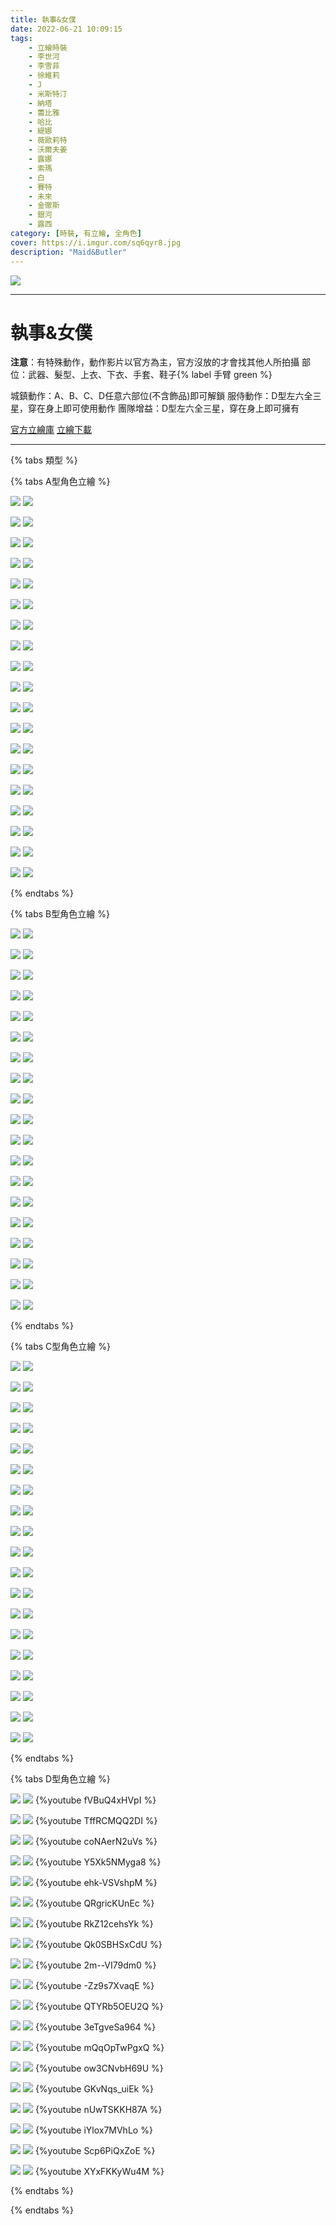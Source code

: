```yaml
---
title: 執事&女僕
date: 2022-06-21 10:09:15
tags:
    - 立繪時裝
    - 李世河
    - 李雪菲
    - 徐維莉
    - J
    - 米斯特汀
    - 納塔
    - 蕾比雅
    - 哈比
    - 緹娜
    - 薇歐莉特
    - 沃爾夫姜
    - 露娜
    - 索瑪
    - 白
    - 賽特
    - 未來
    - 金徹斯
    - 銀河
    - 露西
category: [時裝, 有立繪, 全角色]
cover: https://i.imgur.com/sq6qyr8.jpg
description: "Maid&Butler"
---
```


![](https://i.imgur.com/sq6qyr8.jpg)

---
# 執事&女僕

**注意**：有特殊動作，動作影片以官方為主，官方沒放的才會找其他人所拍攝
部位：武器、髮型、上衣、下衣、手套、鞋子{% label 手臂 green %}

城鎮動作：A、B、C、D任意六部位(不含飾品)即可解鎖
服侍動作：D型左六全三星，穿在身上即可使用動作
團隊增益：D型左六全三星，穿在身上即可擁有

[官方立繪庫](https://closers.nexon.com/Pds/FanSiteKit)
[立繪下載](https://closers.vod.nexoncdn.co.kr/site/fansitekit/Closers_FansiteKit_HouseKeeper_026poe.zip)

---

{% tabs 類型 %}
<!-- tab A型-->
{% tabs A型角色立繪 %}
<!-- tab 李世河(Seha)-->
![](https://i.imgur.com/ysdBoom.jpg)
![](https://i.imgur.com/hlDj4j1.png)
<!-- endtab -->
<!-- tab 李雪菲(Seulbi)-->
![](https://i.imgur.com/MEcKr8I.jpg)
![](https://i.imgur.com/FXpSBnV.png)
<!-- endtab -->
<!-- tab 徐維莉(Yuri)-->
![](https://i.imgur.com/QtzmJDD.jpg)
![](https://i.imgur.com/q2z5dSJ.png)
<!-- endtab -->
<!-- tab J-->
![](https://i.imgur.com/OiXwhOx.jpg)
![](https://i.imgur.com/fPqARe2.png)
<!-- endtab -->
<!-- tab 米斯特汀(Tein)-->
![](https://i.imgur.com/1j6FWWl.jpg)
![](https://i.imgur.com/ywb04DH.png)
<!-- endtab -->
<!-- tab 納塔(Nata)-->
![](https://i.imgur.com/l7Mz5Em.jpg)
![](https://i.imgur.com/J0FtRdO.png)
<!-- endtab -->
<!-- tab 蕾比雅(Levia)-->
![](https://i.imgur.com/t2MV5IH.jpg)
![](https://i.imgur.com/miFV1ND.png)
<!-- endtab -->
<!-- tab 哈比(Harpy)-->
![](https://i.imgur.com/jj3UnX8.jpg)
![](https://i.imgur.com/UIUVlMQ.png)
<!-- endtab -->
<!-- tab 緹娜(Tina)-->
![](https://i.imgur.com/LjxIWoh.jpg)
![](https://i.imgur.com/6njxseF.png)
<!-- endtab -->
<!-- tab 薇歐莉特(Violet)-->
![](https://i.imgur.com/CIiJuwD.jpg)
![](https://i.imgur.com/YDAGFRl.png)
<!-- endtab -->
<!-- tab 沃爾夫姜(Wolfgang)-->
![](https://i.imgur.com/gbg1hfR.jpg)
![](https://i.imgur.com/ZivUGi2.png)
<!-- endtab -->
<!-- tab 露娜(Luna)-->
![](https://i.imgur.com/9Rr6J0b.jpg)
![](https://i.imgur.com/JacXafh.png)
<!-- endtab -->
<!-- tab 索瑪(Soma)-->
![](https://i.imgur.com/s1zw7nZ.jpg)
![](https://i.imgur.com/a26AsVU.png)
<!-- endtab -->
<!-- tab 白(Bai)-->
![](https://i.imgur.com/rmzVcf4.jpg)
![](https://i.imgur.com/uuizngF.png)
<!-- endtab -->
<!-- tab 賽特(Seth)-->
![](https://i.imgur.com/kdQAWrM.jpg)
![](https://i.imgur.com/IKXPzjF.png)
<!-- endtab -->
<!-- tab 未來(Mirae)-->
![](https://i.imgur.com/EnaUMih.jpg)
![](https://i.imgur.com/LX0AGLE.png)
<!-- endtab -->
<!-- tab 徹斯(Chulsoo)-->
![](https://i.imgur.com/0KQ2NT5.jpg)
![](https://i.imgur.com/nYBGD1s.png)
<!-- endtab -->
<!-- tab 銀河(Eunha)-->
![](https://i.imgur.com/H4Oma39.jpg)
![](https://i.imgur.com/jNCDJoL.png)
<!-- endtab -->
<!-- tab 露西(Lucy)-->
![](https://i.imgur.com/1yn491A.jpg)
![](https://i.imgur.com/efpqxRH.png)
<!-- endtab -->
{% endtabs %}
<!-- endtab -->

<!-- tab B型-->
{% tabs B型角色立繪 %}
<!-- tab 李世河(Seha)-->
![](https://i.imgur.com/QAxxDmn.jpg)
![](https://i.imgur.com/AGnDK3E.png)
<!-- endtab -->
<!-- tab 李雪菲(Seulbi)-->
![](https://i.imgur.com/q2g51zL.jpg)
![](https://i.imgur.com/q1jnMsc.png)
<!-- endtab -->
<!-- tab 徐維莉(Yuri)-->
![](https://i.imgur.com/dq15hWR.jpg)
![](https://i.imgur.com/nnB7EoD.png)
<!-- endtab -->
<!-- tab J-->
![](https://i.imgur.com/1HPlLoh.jpg)
![](https://i.imgur.com/x6hVAfP.png)
<!-- endtab -->
<!-- tab 米斯特汀(Tein)-->
![](https://i.imgur.com/6Gd3oEh.jpg)
![](https://i.imgur.com/5N32hD0.png)
<!-- endtab -->
<!-- tab 納塔(Nata)-->
![](https://i.imgur.com/gwYwpEx.jpg)
![](https://i.imgur.com/SsdoYAO.png)
<!-- endtab -->
<!-- tab 蕾比雅(Levia)-->
![](https://i.imgur.com/UsoTuDK.jpg)
![](https://i.imgur.com/nv3Qv3E.png)
<!-- endtab -->
<!-- tab 哈比(Harpy)-->
![](https://i.imgur.com/xM5ugSB.jpg)
![](https://i.imgur.com/uxaWxtS.png)
<!-- endtab -->
<!-- tab 緹娜(Tina)-->
![](https://i.imgur.com/B3wK69G.jpg)
![](https://i.imgur.com/8IVaE2l.png)
<!-- endtab -->
<!-- tab 薇歐莉特(Violet)-->
![](https://i.imgur.com/4nVao5h.jpg)
![](https://i.imgur.com/TNruhK1.png)
<!-- endtab -->
<!-- tab 沃爾夫姜(Wolfgang)-->
![](https://i.imgur.com/5k00Tn5.jpg)
![](https://i.imgur.com/HXGm9Bx.png)
<!-- endtab -->
<!-- tab 露娜(Luna)-->
![](https://i.imgur.com/cUoJooW.jpg)
![](https://i.imgur.com/u2MMLD1.png)
<!-- endtab -->
<!-- tab 索瑪(Soma)-->
![](https://i.imgur.com/hCCjtRO.jpg)
![](https://i.imgur.com/9Dxwyjl.png)
<!-- endtab -->
<!-- tab 白(Bai)-->
![](https://i.imgur.com/coiDPmr.jpg)
![](https://i.imgur.com/aTFAtqQ.png)
<!-- endtab -->
<!-- tab 賽特(Seth)-->
![](https://i.imgur.com/A6l6eiJ.jpg)
![](https://i.imgur.com/5vT7pQR.png)
<!-- endtab -->
<!-- tab 未來(Mirae)-->
![](https://i.imgur.com/79kToHs.jpg)
![](https://i.imgur.com/wt0jeYW.png)
<!-- endtab -->
<!-- tab 徹斯(Chulsoo)-->
![](https://i.imgur.com/qLntPpm.jpg)
![](https://i.imgur.com/sjbwxPo.png)
<!-- endtab -->
<!-- tab 銀河(Eunha)-->
![](https://i.imgur.com/jp6EL24.jpg)
![](https://i.imgur.com/F48yniF.png)
<!-- endtab -->
<!-- tab 露西(Lucy)-->
![](https://i.imgur.com/Ht44DMJ.jpg)
![](https://i.imgur.com/i1ccGtD.png)
<!-- endtab -->
{% endtabs %}
<!-- endtab -->

<!-- tab C型-->
{% tabs C型角色立繪 %}
<!-- tab 李世河(Seha)-->
![](https://i.imgur.com/kaVRBMI.jpg)
![](https://i.imgur.com/QhLMQuJ.png)
<!-- endtab -->
<!-- tab 李雪菲(Seulbi)-->
![](https://i.imgur.com/LhGaH4P.jpg)
![](https://i.imgur.com/ktKwJ1y.png)
<!-- endtab -->
<!-- tab 徐維莉(Yuri)-->
![](https://i.imgur.com/hTBLF2S.jpg)
![](https://i.imgur.com/gROMeDV.png)
<!-- endtab -->
<!-- tab J-->
![](https://i.imgur.com/9RF3pqI.jpg)
![](https://i.imgur.com/k0GdF2C.png)
<!-- endtab -->
<!-- tab 米斯特汀(Tein)-->
![](https://i.imgur.com/05T15T4.jpg)
![](https://i.imgur.com/zSVzwZj.png)
<!-- endtab -->
<!-- tab 納塔(Nata)-->
![](https://i.imgur.com/X1sTE9G.jpg)
![](https://i.imgur.com/R1nzHSr.png)
<!-- endtab -->
<!-- tab 蕾比雅(Levia)-->
![](https://i.imgur.com/Jviq2Wk.jpg)
![](https://i.imgur.com/QZqR4mA.png)
<!-- endtab -->
<!-- tab 哈比(Harpy)-->
![](https://i.imgur.com/MNC7qBK.jpg)
![](https://i.imgur.com/lzSomsp.png)
<!-- endtab -->
<!-- tab 緹娜(Tina)-->
![](https://i.imgur.com/tgOWrFX.jpg)
![](https://i.imgur.com/ZPS52s2.png)
<!-- endtab -->
<!-- tab 薇歐莉特(Violet)-->
![](https://i.imgur.com/IDCOtDL.jpg)
![](https://i.imgur.com/nj2sADl.png)
<!-- endtab -->
<!-- tab 沃爾夫姜(Wolfgang)-->
![](https://i.imgur.com/p5EDHNB.jpg)
![](https://i.imgur.com/ONAzdp1.png)
<!-- endtab -->
<!-- tab 露娜(Luna)-->
![](https://i.imgur.com/23BXRUt.jpg)
![](https://i.imgur.com/3jsYvSG.png)
<!-- endtab -->
<!-- tab 索瑪(Soma)-->
![](https://i.imgur.com/MHOQ8F0.jpg)
![](https://i.imgur.com/JcXB5Y7.png)
<!-- endtab -->
<!-- tab 白(Bai)-->
![](https://i.imgur.com/QLhBYoA.jpg)
![](https://i.imgur.com/A0OGHfO.png)
<!-- endtab -->
<!-- tab 賽特(Seth)-->
![](https://i.imgur.com/anca9D6.jpg)
![](https://i.imgur.com/3i0duYh.png)
<!-- endtab -->
<!-- tab 未來(Mirae)-->
![](https://i.imgur.com/tllK7Vj.jpg)
![](https://i.imgur.com/AshgqRP.png)
<!-- endtab -->
<!-- tab 徹斯(Chulsoo)-->
![](https://i.imgur.com/YSB4lJD.jpg)
![](https://i.imgur.com/abdZ1b5.png)
<!-- endtab -->
<!-- tab 銀河(Eunha)-->
![](https://i.imgur.com/6ybuSbG.jpg)
![](https://i.imgur.com/FocTUbr.png)
<!-- endtab -->
<!-- tab 露西(Lucy)-->
![](https://i.imgur.com/HYRPnd9.jpg)
![](https://i.imgur.com/WdfWFms.png)
<!-- endtab -->
{% endtabs %}
<!-- endtab -->

<!-- tab D型(包含動作展示) -->
{% tabs D型角色立繪 %}
<!-- tab 李世河(Seha)-->
![](https://i.imgur.com/AnzBe95.jpg)
![](https://i.imgur.com/PdfAtPE.png)
{%youtube fVBuQ4xHVpI %}
<!-- endtab -->
<!-- tab 李雪菲(Seulbi)-->
![](https://i.imgur.com/BpprJvk.jpg)
![](https://i.imgur.com/28Acqrk.png)
{%youtube TffRCMQQ2DI %}
<!-- endtab -->
<!-- tab 徐維莉(Yuri)-->
![](https://i.imgur.com/RW8ydGF.jpg)
![](https://i.imgur.com/CsurNsa.png)
{%youtube coNAerN2uVs %}
<!-- endtab -->
<!-- tab J-->
![](https://i.imgur.com/d9yJrdn.jpg)
![](https://i.imgur.com/GiETh8W.png)
{%youtube Y5Xk5NMyga8 %}
<!-- endtab -->
<!-- tab 米斯特汀(Tein)-->
![](https://i.imgur.com/GoNLngW.jpg)
![](https://i.imgur.com/vi3MfFU.png)
{%youtube ehk-VSVshpM %}
<!-- endtab -->
<!-- tab 納塔(Nata)-->
![](https://i.imgur.com/mqxEQ7a.jpg)
![](https://i.imgur.com/y885Odx.png)
{%youtube QRgricKUnEc %}
<!-- endtab -->
<!-- tab 蕾比雅(Levia)-->
![](https://i.imgur.com/sJoO6Ri.jpg)
![](https://i.imgur.com/iyV4D6a.png)
{%youtube RkZ12cehsYk %}
<!-- endtab -->
<!-- tab 哈比(Harpy)-->
![](https://i.imgur.com/N3NjQnx.jpg)
![](https://i.imgur.com/uU5uWRP.png)
{%youtube Qk0SBHSxCdU %}
<!-- endtab -->
<!-- tab 緹娜(Tina)-->
![](https://i.imgur.com/aBuZ0WM.jpg)
![](https://i.imgur.com/QaVxkJ3.png)
{%youtube 2m--VI79dm0 %}
<!-- endtab -->
<!-- tab 薇歐莉特(Violet)-->
![](https://i.imgur.com/wWsbpdH.jpg)
![](https://i.imgur.com/kDPNsSZ.png)
{%youtube -Zz9s7XvaqE %}
<!-- endtab -->
<!-- tab 沃爾夫姜(Wolfgang)-->
![](https://i.imgur.com/qE0qLiY.jpg)
![](https://i.imgur.com/4Ct1jBR.png)
{%youtube QTYRb5OEU2Q %}
<!-- endtab -->
<!-- tab 露娜(Luna)-->
![](https://i.imgur.com/GaEklvM.jpg)
![](https://i.imgur.com/m4s7SCA.png)
{%youtube 3eTgveSa964 %}
<!-- endtab -->
<!-- tab 索瑪(Soma)-->
![](https://i.imgur.com/3fSiYVX.jpg)
![](https://i.imgur.com/UbQ30Iz.png)
{%youtube mQqOpTwPgxQ %}
<!-- endtab -->
<!-- tab 白(Bai)-->
![](https://i.imgur.com/0jPjmiL.jpg)
![](https://i.imgur.com/Osesw6r.png)
{%youtube ow3CNvbH69U %}
<!-- endtab -->
<!-- tab 賽特(Seth)-->
![](https://i.imgur.com/iLDWYPo.jpg)
![](https://i.imgur.com/8uMgnIG.png)
{%youtube GKvNqs_uiEk %}
<!-- endtab -->
<!-- tab 未來(Mirae)-->
![](https://i.imgur.com/h8Cl9Bu.jpg)
![](https://i.imgur.com/Z28eqm2.png)
{%youtube nUwTSKKH87A %}
<!-- endtab -->
<!-- tab 徹斯(Chulsoo)-->
![](https://i.imgur.com/xiVvvjU.jpg)
![](https://i.imgur.com/shdT8PV.png)
{%youtube iYlox7MVhLo %}
<!-- endtab -->
<!-- tab 銀河(Eunha)-->
![](https://i.imgur.com/SjvW3WU.jpg)
![](https://i.imgur.com/60f0dub.png)
{%youtube Scp6PiQxZoE %}
<!-- endtab -->
<!-- tab 露西(Lucy)-->
![](https://i.imgur.com/356zMFt.jpg)
![](https://i.imgur.com/FA4Qis9.png)
{%youtube XYxFKKyWu4M %}
<!-- endtab -->
{% endtabs %}
<!-- endtab -->

{% endtabs %}
